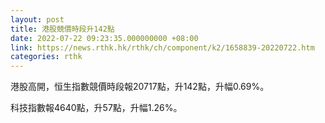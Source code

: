 ```yaml
---
layout: post
title: 港股競價時段升142點
date: 2022-07-22 09:23:35.000000000 +08:00
link: https://news.rthk.hk/rthk/ch/component/k2/1658839-20220722.htm
categories: rthk
---
```


港股高開，恒生指數競價時段報20717點，升142點，升幅0.69%。

科技指數報4640點，升57點，升幅1.26%。
